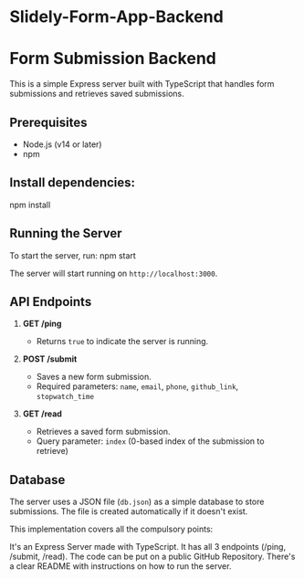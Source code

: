 # Slidely-Form-App-Backend

# Form Submission Backend

This is a simple Express server built with TypeScript that handles form submissions and retrieves saved submissions.

## Prerequisites

- Node.js (v14 or later)
- npm

## Install dependencies:
npm install

## Running the Server

To start the server, run:
npm start

The server will start running on `http://localhost:3000`.

## API Endpoints

1. **GET /ping**
   - Returns `true` to indicate the server is running.

2. **POST /submit**
   - Saves a new form submission.
   - Required parameters: `name`, `email`, `phone`, `github_link`, `stopwatch_time`

3. **GET /read**
   - Retrieves a saved form submission.
   - Query parameter: `index` (0-based index of the submission to retrieve)

## Database

The server uses a JSON file (`db.json`) as a simple database to store submissions. The file is created automatically if it doesn't exist.

This implementation covers all the compulsory points:

It's an Express Server made with TypeScript.
It has all 3 endpoints (/ping, /submit, /read).
The code can be put on a public GitHub Repository.
There's a clear README with instructions on how to run the server.
